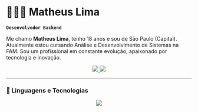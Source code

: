 # 👨🏼‍💻 Matheus Lima

**`Desenvolvedor Backend`**

Me chamo **Matheus Lima**, tenho 18 anos e sou de São Paulo (Capital). Atualmente estou cursando Análise e Desenvolvimento de Sistemas na FAM. Sou um profissional em constante evolução, apaixonado por tecnologia e inovação.

<p align="center">
  <a href="https://www.linkedin.com/in/matheusliima/" target="_blank">
    <img src="https://img.shields.io/badge/-LinkedIn-0A66C2?style=for-the-badge&logo=linkedin&logoColor=white">
  </a>
  <a href="mailto:matheusliima.in@gmail.com">
    <img src="https://img.shields.io/badge/-Email-EA4335?style=for-the-badge&logo=gmail&logoColor=white">
  </a>
</p>

---

### 🤖 Linguagens e Tecnologias

<p align="center">
  <img src="https://skillicons.dev/icons?i=js,html,css,cs,git,github" />
</p>

